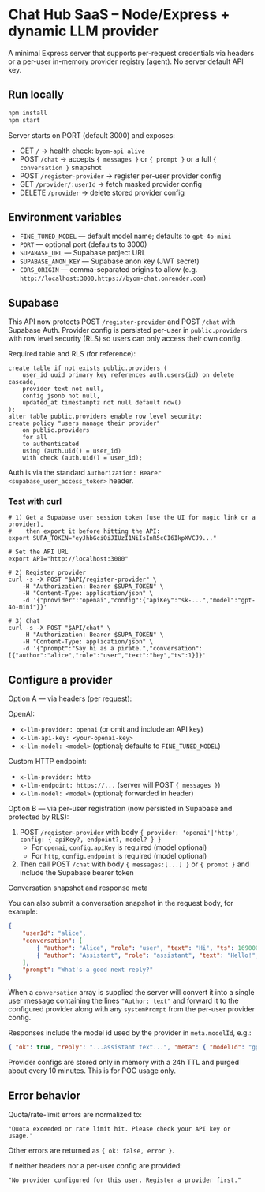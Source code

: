 # Chat Hub SaaS – Node/Express + dynamic LLM provider

A minimal Express server that supports per-request credentials via headers or a per-user in-memory provider registry (agent). No server default API key.

## Run locally

```bash
npm install
npm start
```

Server starts on PORT (default 3000) and exposes:
- GET `/` → health check: `byom-api alive`
- POST `/chat` → accepts `{ messages }` or `{ prompt }` or a full `{ conversation }` snapshot
- POST `/register-provider` → register per-user provider config
- GET `/provider/:userId` → fetch masked provider config
- DELETE `/provider` → delete stored provider config

## Environment variables
- `FINE_TUNED_MODEL` — default model name; defaults to `gpt-4o-mini`
- `PORT` — optional port (defaults to 3000)
- `SUPABASE_URL` — Supabase project URL
- `SUPABASE_ANON_KEY` — Supabase anon key (JWT secret)
- `CORS_ORIGIN` — comma-separated origins to allow (e.g. `http://localhost:3000,https://byom-chat.onrender.com`)

## Supabase
This API now protects POST `/register-provider` and POST `/chat` with Supabase Auth. Provider config is persisted per-user in `public.providers` with row level security (RLS) so users can only access their own config.

Required table and RLS (for reference):

```
create table if not exists public.providers (
	user_id uuid primary key references auth.users(id) on delete cascade,
	provider text not null,
	config jsonb not null,
	updated_at timestamptz not null default now()
);
alter table public.providers enable row level security;
create policy "users manage their provider"
	on public.providers
	for all
	to authenticated
	using (auth.uid() = user_id)
	with check (auth.uid() = user_id);
```

Auth is via the standard `Authorization: Bearer <supabase_user_access_token>` header.

### Test with curl

```
# 1) Get a Supabase user session token (use the UI for magic link or a provider),
#    then export it before hitting the API:
export SUPA_TOKEN="eyJhbGciOiJIUzI1NiIsInR5cCI6IkpXVCJ9..."

# Set the API URL
export API="http://localhost:3000"

# 2) Register provider
curl -s -X POST "$API/register-provider" \
	-H "Authorization: Bearer $SUPA_TOKEN" \
	-H "Content-Type: application/json" \
	-d '{"provider":"openai","config":{"apiKey":"sk-...","model":"gpt-4o-mini"}}'

# 3) Chat
curl -s -X POST "$API/chat" \
	-H "Authorization: Bearer $SUPA_TOKEN" \
	-H "Content-Type: application/json" \
	-d '{"prompt":"Say hi as a pirate.","conversation":[{"author":"alice","role":"user","text":"hey","ts":1}]}'
```

## Configure a provider

Option A — via headers (per request):

OpenAI:
- `x-llm-provider: openai` (or omit and include an API key)
- `x-llm-api-key: <your-openai-key>`
- `x-llm-model: <model>` (optional; defaults to `FINE_TUNED_MODEL`)

Custom HTTP endpoint:
- `x-llm-provider: http`
- `x-llm-endpoint: https://...` (server will POST `{ messages }`)
- `x-llm-model: <model>` (optional; forwarded in header)

Option B — via per-user registration (now persisted in Supabase and protected by RLS):

1) POST `/register-provider` with body `{ provider: 'openai'|'http', config: { apiKey?, endpoint?, model? } }`
	- For `openai`, `config.apiKey` is required (model optional)
	- For `http`, `config.endpoint` is required (model optional)
2) Then call POST `/chat` with body `{ messages:[...] }` or `{ prompt }` and include the Supabase bearer token

Conversation snapshot and response meta

You can also submit a conversation snapshot in the request body, for example:

```json
{
	"userId": "alice",
	"conversation": [
		{ "author": "Alice", "role": "user", "text": "Hi", "ts": 1690000000000 },
		{ "author": "Assistant", "role": "assistant", "text": "Hello!", "ts": 1690000001000 }
	],
	"prompt": "What's a good next reply?"
}
```

When a `conversation` array is supplied the server will convert it into a single user message containing the lines `"Author: text"` and forward it to the configured provider along with any `systemPrompt` from the per-user provider config.

Responses include the model id used by the provider in `meta.modelId`, e.g.:

```json
{ "ok": true, "reply": "...assistant text...", "meta": { "modelId": "gpt-4o-mini" } }
```

Provider configs are stored only in memory with a 24h TTL and purged about every 10 minutes. This is for POC usage only.

## Error behavior
Quota/rate-limit errors are normalized to:
```
"Quota exceeded or rate limit hit. Please check your API key or usage."
```

Other errors are returned as `{ ok: false, error }`.

If neither headers nor a per-user config are provided:
```
"No provider configured for this user. Register a provider first."
```